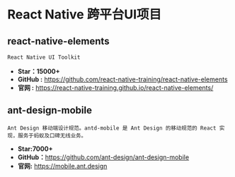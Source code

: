 
# React Native 跨平台UI项目

## react-native-elements

    React Native UI Toolkit

* **Star：15000+**
* **GitHub :** <https://github.com/react-native-training/react-native-elements>
* **官网 :** <https://react-native-training.github.io/react-native-elements/>

## ant-design-mobile

    Ant Design 移动端设计规范。antd-mobile 是 Ant Design 的移动规范的 React 实现，服务于蚂蚁及口碑无线业务。

* **Star:7000+**
* **GitHub：**<https://github.com/ant-design/ant-design-mobile>
* **官网:** <https://mobile.ant.design>